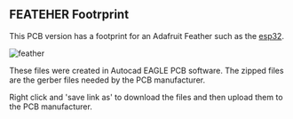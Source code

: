 ## FEATEHER Footrprint

This PCB version has a footprint for an Adafruit Feather such as the [esp32](https://www.adafruit.com/product/3405).

![feather](https://github.com/hydronics2/2019-easy-bee-counter/blob/master/pics/gerber_feather_1.PNG)

These files were created in Autocad EAGLE PCB software. The zipped files are the gerber files needed by the PCB manufacturer.

Right click and 'save link as' to download the files and then upload them to the PCB manufacturer.
